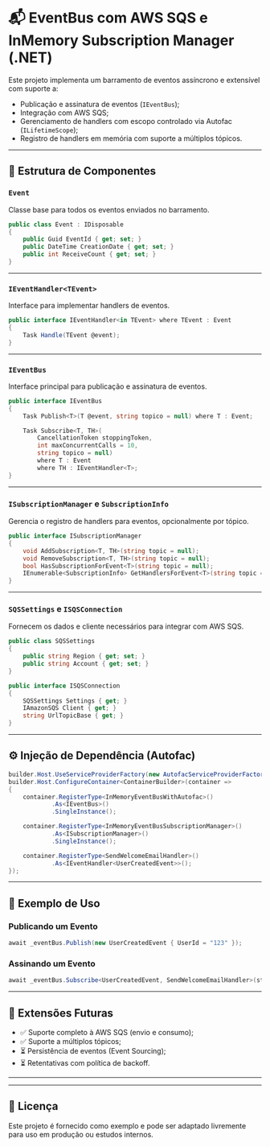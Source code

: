 # 📬 EventBus com AWS SQS e InMemory Subscription Manager (.NET)

Este projeto implementa um barramento de eventos assíncrono e extensível com suporte a:

* Publicação e assinatura de eventos (`IEventBus`);
* Integração com AWS SQS;
* Gerenciamento de handlers com escopo controlado via Autofac (`ILifetimeScope`);
* Registro de handlers em memória com suporte a múltiplos tópicos.

---

## 🤩 Estrutura de Componentes

### `Event`

Classe base para todos os eventos enviados no barramento.

```csharp
public class Event : IDisposable
{
    public Guid EventId { get; set; }
    public DateTime CreationDate { get; set; }
    public int ReceiveCount { get; set; }
}
```

---

### `IEventHandler<TEvent>`

Interface para implementar handlers de eventos.

```csharp
public interface IEventHandler<in TEvent> where TEvent : Event
{
    Task Handle(TEvent @event);
}
```

---

### `IEventBus`

Interface principal para publicação e assinatura de eventos.

```csharp
public interface IEventBus
{
    Task Publish<T>(T @event, string topico = null) where T : Event;

    Task Subscribe<T, TH>(
        CancellationToken stoppingToken,
        int maxConcurrentCalls = 10,
        string topico = null)
        where T : Event
        where TH : IEventHandler<T>;
}
```

---

### `ISubscriptionManager` e `SubscriptionInfo`

Gerencia o registro de handlers para eventos, opcionalmente por tópico.

```csharp
public interface ISubscriptionManager
{
    void AddSubscription<T, TH>(string topic = null);
    void RemoveSubscription<T, TH>(string topic = null);
    bool HasSubscriptionForEvent<T>(string topic = null);
    IEnumerable<SubscriptionInfo> GetHandlersForEvent<T>(string topic = null);
}
```

---

### `SQSSettings` e `ISQSConnection`

Fornecem os dados e cliente necessários para integrar com AWS SQS.

```csharp
public class SQSSettings
{
    public string Region { get; set; }
    public string Account { get; set; }
}

public interface ISQSConnection
{
    SQSSettings Settings { get; }
    IAmazonSQS Client { get; }
    string UrlTopicBase { get; }
}
```

---

## ⚙️ Injeção de Dependência (Autofac)

```csharp
builder.Host.UseServiceProviderFactory(new AutofacServiceProviderFactory());
builder.Host.ConfigureContainer<ContainerBuilder>(container =>
{
    container.RegisterType<InMemoryEventBusWithAutofac>()
            .As<IEventBus>()
            .SingleInstance();

    container.RegisterType<InMemoryEventBusSubscriptionManager>()
            .As<ISubscriptionManager>()
            .SingleInstance();

    container.RegisterType<SendWelcomeEmailHandler>()
            .As<IEventHandler<UserCreatedEvent>>();
});
```

---

## 🧪 Exemplo de Uso

### Publicando um Evento

```csharp
await _eventBus.Publish(new UserCreatedEvent { UserId = "123" });
```

### Assinando um Evento

```csharp
await _eventBus.Subscribe<UserCreatedEvent, SendWelcomeEmailHandler>(stoppingToken);
```

---

## 🚀 Extensões Futuras

* ✅ Suporte completo à AWS SQS (envio e consumo);
* ✅ Suporte a múltiplos tópicos;
* ⏳ Persistência de eventos (Event Sourcing);
* ⏳ Retentativas com política de backoff.

---


---

## 📜 Licença

Este projeto é fornecido como exemplo e pode ser adaptado livremente para uso em produção ou estudos internos.

